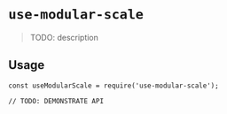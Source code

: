 # `use-modular-scale`

> TODO: description

## Usage

```
const useModularScale = require('use-modular-scale');

// TODO: DEMONSTRATE API
```
